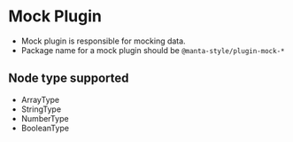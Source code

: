 # Mock Plugin

- Mock plugin is responsible for mocking data.
- Package name for a mock plugin should be `@manta-style/plugin-mock-*`

## Node type supported
- ArrayType
- StringType
- NumberType
- BooleanType